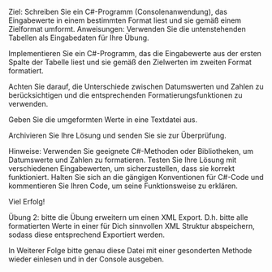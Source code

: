 Ziel:
Schreiben Sie ein C#-Programm (Consolenanwendung), das Eingabewerte in einem bestimmten Format liest und sie gemäß einem Zielformat umformt.
Anweisungen:
Verwenden Sie die untenstehenden Tabellen als Eingabedaten für Ihre Übung.

Implementieren Sie ein C#-Programm, das die Eingabewerte aus der ersten Spalte der Tabelle liest und sie gemäß den Zielwerten im zweiten Format formatiert.

Achten Sie darauf, die Unterschiede zwischen Datumswerten und Zahlen zu berücksichtigen und die entsprechenden Formatierungsfunktionen zu verwenden.

Geben Sie die umgeformten Werte in eine Textdatei aus.

Archivieren Sie Ihre Lösung und senden Sie sie zur Überprüfung.

Hinweise:
Verwenden Sie geeignete C#-Methoden oder Bibliotheken, um Datumswerte und Zahlen zu formatieren.
Testen Sie Ihre Lösung mit verschiedenen Eingabewerten, um sicherzustellen, dass sie korrekt funktioniert.
Halten Sie sich an die gängigen Konventionen für C#-Code und kommentieren Sie Ihren Code, um seine Funktionsweise zu erklären.

Viel Erfolg!


Übung 2: 
bitte die Übung erweitern um einen XML Export.
D.h. bitte alle formatierten Werte in einer für Dich sinnvollen XML Struktur abspeichern, sodass diese entsprechend Exportiert werden.

In Weiterer Folge bitte genau diese Datei mit einer gesonderten Methode wieder einlesen und in der Console ausgeben.
